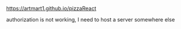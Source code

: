 https://artmart1.github.io/pizzaReact

authorization is not working, I need to host a server somewhere else
